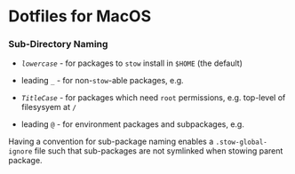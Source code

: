 # Dotfiles for MacOS
### Sub-Directory Naming

-	*`lowercase`* - for packages to `stow` install in `$HOME` (the default)

-	leading `_` - for non-`stow`-able packages, e.g.

-	*`TitleCase`* - for packages which need `root` permissions, e.g. top-level of filesysyem at `/` 

-	leading `@` - for environment packages and subpackages, e.g. 

Having a convention for sub-package naming enables a `.stow-global-ignore` file such that sub-packages are not symlinked when stowing parent package.
